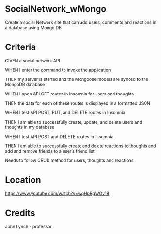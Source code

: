 # SocialNetwork_wMongo

Create a social Network site that can add users, comments and reactions in a database using Mongo DB

# Criteria

GIVEN a social network API

WHEN I enter the command to invoke the application

THEN my server is started and the Mongoose models are synced to the MongoDB database

WHEN I open API GET routes in Insomnia for users and thoughts

THEN the data for each of these routes is displayed in a formatted JSON

WHEN I test API POST, PUT, and DELETE routes in Insomnia

THEN I am able to successfully create, update, and delete users and thoughts in my database

WHEN I test API POST and DELETE routes in Insomnia

THEN I am able to successfully create and delete reactions to thoughts and add and remove friends to a user’s friend list

Needs to follow CRUD method for users, thoughts and reactions

# Location

https://www.youtube.com/watch?v=wqHpRgWOv18

# Credits

John Lynch - professor
